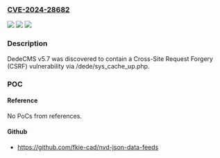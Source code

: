 ### [CVE-2024-28682](https://cve.mitre.org/cgi-bin/cvename.cgi?name=CVE-2024-28682)
![](https://img.shields.io/static/v1?label=Product&message=n%2Fa&color=blue)
![](https://img.shields.io/static/v1?label=Version&message=n%2Fa&color=blue)
![](https://img.shields.io/static/v1?label=Vulnerability&message=n%2Fa&color=brighgreen)

### Description

DedeCMS v5.7 was discovered to contain a Cross-Site Request Forgery (CSRF) vulnerability via /dede/sys_cache_up.php.

### POC

#### Reference
No PoCs from references.

#### Github
- https://github.com/fkie-cad/nvd-json-data-feeds

